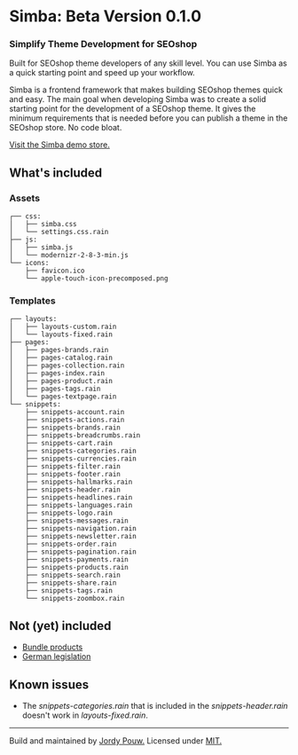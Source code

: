 # Simba: Beta Version 0.1.0

### Simplify Theme Development for SEOshop
Built for SEOshop theme developers of any skill level. You can use Simba as a quick starting point and speed up your workflow.

Simba is a frontend framework that makes building SEOshop themes quick and easy. The main goal when developing Simba was to create a solid starting point for the development of a SEOshop theme. It gives the minimum requirements that is needed before you can publish a theme in the SEOshop store. No code bloat.

[Visit the Simba demo store.](http://simba-framework.webshopapp.com/nl/)


## What's included

### Assets
```
┌── css:
│   ├── simba.css
│   └── settings.css.rain
├── js:
│   ├── simba.js
│   └── modernizr-2-8-3-min.js
└── icons:
    ├── favicon.ico
    └── apple-touch-icon-precomposed.png
```

### Templates
```
┌── layouts:
│   ├── layouts-custom.rain
│   └── layouts-fixed.rain
├── pages:
│   ├── pages-brands.rain
│   ├── pages-catalog.rain
│   ├── pages-collection.rain
│   ├── pages-index.rain
│   ├── pages-product.rain
│   ├── pages-tags.rain
│   └── pages-textpage.rain
└── snippets:
    ├── snippets-account.rain
    ├── snippets-actions.rain
    ├── snippets-brands.rain
    ├── snippets-breadcrumbs.rain
    ├── snippets-cart.rain
    ├── snippets-categories.rain
    ├── snippets-currencies.rain
    ├── snippets-filter.rain
    ├── snippets-footer.rain
    ├── snippets-hallmarks.rain
    ├── snippets-header.rain
    ├── snippets-headlines.rain
    ├── snippets-languages.rain
    ├── snippets-logo.rain
    ├── snippets-messages.rain
    ├── snippets-navigation.rain
    ├── snippets-newsletter.rain
    ├── snippets-order.rain
    ├── snippets-pagination.rain
    ├── snippets-payments.rain
    ├── snippets-products.rain
    ├── snippets-search.rain
    ├── snippets-share.rain
    ├── snippets-tags.rain
    └── snippets-zoombox.rain
```


## Not (yet) included
- [Bundle products](http://developers.seoshop.com/themes/other/bundle-products)
- [German legislation](http://developers.seoshop.com/themes/other/german-legislation)


## Known issues
- The *snippets-categories.rain* that is included in the *snippets-header.rain* doesn't work in *layouts-fixed.rain*.



*****
Build and maintained by [Jordy Pouw.](https://twitter.com/JordyPouw) Licensed under [MIT.](https://github.com/JordyPouw/simba/blob/master/LICENSE)